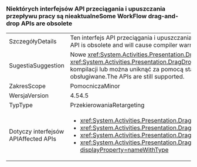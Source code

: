 ### <a name="some-workflow-drag-and-drop-apis-are-obsolete"></a><span data-ttu-id="c0cdc-101">Niektórych interfejsów API przeciągania i upuszczania przepływu pracy są nieaktualne</span><span class="sxs-lookup"><span data-stu-id="c0cdc-101">Some WorkFlow drag-and-drop APIs are obsolete</span></span>

|   |   |
|---|---|
|<span data-ttu-id="c0cdc-102">Szczegóły</span><span class="sxs-lookup"><span data-stu-id="c0cdc-102">Details</span></span>|<span data-ttu-id="c0cdc-103">Ten interfejs API przeciągania i upuszczania przepływu pracy jest przestarzały i jeśli aplikacja zostanie odtworzony przed 4.5 spowoduje ostrzeżeń kompilatora.</span><span class="sxs-lookup"><span data-stu-id="c0cdc-103">This WorkFlow drag-and-drop API is obsolete and will cause compiler warnings if the app is rebuilt against 4.5.</span></span>|
|<span data-ttu-id="c0cdc-104">Sugestia</span><span class="sxs-lookup"><span data-stu-id="c0cdc-104">Suggestion</span></span>|<span data-ttu-id="c0cdc-105">Nowe <xref:System.Activities.Presentation.DragDropHelper?displayProperty=name> interfejsów API, która obsługuje operacje z wielu obiektów należy użyć.</span><span class="sxs-lookup"><span data-stu-id="c0cdc-105">New <xref:System.Activities.Presentation.DragDropHelper?displayProperty=name> APIs that support operations with multiple objects should be used instead.</span></span> <span data-ttu-id="c0cdc-106">Alternatywnie można pominąć ostrzeżenia kompilacji lub można uniknąć za pomocą starszego kompilatora.</span><span class="sxs-lookup"><span data-stu-id="c0cdc-106">Alternatively, the build warnings can be suppressed or they can be avoided by using an older compiler.</span></span> <span data-ttu-id="c0cdc-107">Interfejsy API są wciąż obsługiwane.</span><span class="sxs-lookup"><span data-stu-id="c0cdc-107">The APIs are still supported.</span></span>|
|<span data-ttu-id="c0cdc-108">Zakres</span><span class="sxs-lookup"><span data-stu-id="c0cdc-108">Scope</span></span>|<span data-ttu-id="c0cdc-109">Pomocnicza</span><span class="sxs-lookup"><span data-stu-id="c0cdc-109">Minor</span></span>|
|<span data-ttu-id="c0cdc-110">Wersja</span><span class="sxs-lookup"><span data-stu-id="c0cdc-110">Version</span></span>|<span data-ttu-id="c0cdc-111">4.5</span><span class="sxs-lookup"><span data-stu-id="c0cdc-111">4.5</span></span>|
|<span data-ttu-id="c0cdc-112">Typ</span><span class="sxs-lookup"><span data-stu-id="c0cdc-112">Type</span></span>|<span data-ttu-id="c0cdc-113">Przekierowania</span><span class="sxs-lookup"><span data-stu-id="c0cdc-113">Retargeting</span></span>|
|<span data-ttu-id="c0cdc-114">Dotyczy interfejsów API</span><span class="sxs-lookup"><span data-stu-id="c0cdc-114">Affected APIs</span></span>|<ul><li><xref:System.Activities.Presentation.DragDropHelper.DoDragMove(System.Activities.Presentation.WorkflowViewElement,System.Windows.Point)?displayProperty=nameWithType></li><li><xref:System.Activities.Presentation.DragDropHelper.GetCompositeView(System.Windows.DragEventArgs)?displayProperty=nameWithType></li><li><xref:System.Activities.Presentation.DragDropHelper.GetDraggedModelItem(System.Windows.DragEventArgs)?displayProperty=nameWithType></li><li><xref:System.Activities.Presentation.DragDropHelper.GetDroppedObject(System.Windows.DependencyObject,System.Windows.DragEventArgs,System.Activities.Presentation.EditingContext)?displayProperty=nameWithType></li></ul>|

